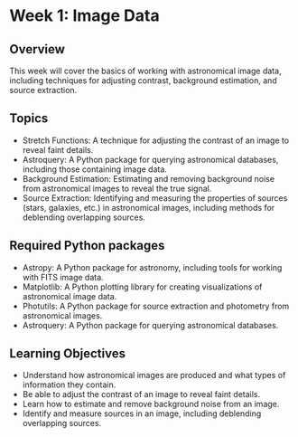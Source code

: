 # Week 1: Image Data

## **Overview**

This week will cover the basics of working with astronomical image data, including techniques for adjusting contrast, background estimation, and source extraction.

## **Topics**

- Stretch Functions: A technique for adjusting the contrast of an image to reveal faint details.
- Astroquery: A Python package for querying astronomical databases, including those containing image data.
- Background Estimation: Estimating and removing background noise from astronomical images to reveal the true signal.
- Source Extraction: Identifying and measuring the properties of sources (stars, galaxies, etc.) in astronomical images, including methods for deblending overlapping sources.

## **Required Python packages**

- Astropy: A Python package for astronomy, including tools for working with FITS image data.
- Matplotlib: A Python plotting library for creating visualizations of astronomical image data.
- Photutils: A Python package for source extraction and photometry from astronomical images.
- Astroquery: A Python package for querying astronomical databases.

## **Learning Objectives**

- Understand how astronomical images are produced and what types of information they contain.
- Be able to adjust the contrast of an image to reveal faint details.
- Learn how to estimate and remove background noise from an image.
- Identify and measure sources in an image, including deblending overlapping sources.
